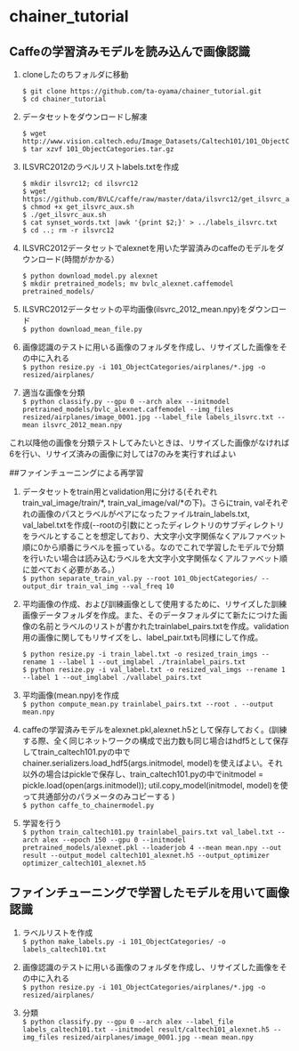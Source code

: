 # chainer_tutorial

## Caffeの学習済みモデルを読み込んで画像認識

1. cloneしたのちフォルダに移動  
    ```
    $ git clone https://github.com/ta-oyama/chainer_tutorial.git  
    $ cd chainer_tutorial
    ```

2. データセットをダウンロードし解凍  
    ```
    $ wget http://www.vision.caltech.edu/Image_Datasets/Caltech101/101_ObjectCategories.tar.gz  
    $ tar xzvf 101_ObjectCategories.tar.gz
    ```

3. ILSVRC2012のラベルリストlabels.txtを作成  
    ```
    $ mkdir ilsvrc12; cd ilsvrc12  
    $ wget https://github.com/BVLC/caffe/raw/master/data/ilsvrc12/get_ilsvrc_aux.sh  
    $ chmod +x get_ilsvrc_aux.sh  
    $ ./get_ilsvrc_aux.sh  
    $ cat synset_words.txt |awk '{print $2;}' > ../labels_ilsvrc.txt  
    $ cd ..; rm -r ilsvrc12  
    ```

4. ILSVRC2012データセットでalexnetを用いた学習済みのcaffeのモデルをダウンロード(時間がかかる）
    ```  
    $ python download_model.py alexnet  
    $ mkdir pretrained_models; mv bvlc_alexnet.caffemodel pretrained_models/  
    ```

5. ILSVRC2012データセットの平均画像(ilsvrc_2012_mean.npy)をダウンロード  
`$ python download_mean_file.py`  

6. 画像認識のテストに用いる画像のフォルダを作成し、リサイズした画像をその中に入れる  
`$ python resize.py -i 101_ObjectCategories/airplanes/*.jpg -o resized/airplanes/`  

7. 適当な画像を分類  
`$ python classify.py --gpu 0 --arch alex --initmodel pretrained_models/bvlc_alexnet.caffemodel --img_files resized/airplanes/image_0001.jpg --label_file labels_ilsvrc.txt --mean ilsvrc_2012_mean.npy`  

これ以降他の画像を分類テストしてみたいときは、リサイズした画像がなければ6を行い、リサイズ済みの画像に対しては7のみを実行すればよい

##ファインチューニングによる再学習  

1. データセットをtrain用とvalidation用に分ける(それぞれtrain_val_image/train/*, train_val_image/val/*の下)。さらにtrain, valそれぞれの画像のパスとラベルがペアになったファイルtrain_labels.txt, val_label.txtを作成(--rootの引数にとったディレクトリのサブディレクトリをラベルとすることを想定しており、大文字小文字関係なくアルファベット順に0から順番にラベルを振っている。なのでこれで学習したモデルで分類を行いたい場合は読み込むラベルを大文字小文字関係なくアルファベット順に並べておく必要がある。）  
`$ python separate_train_val.py --root 101_ObjectCategories/ --output_dir train_val_img --val_freq 10`

2. 平均画像の作成、および訓練画像として使用するために、リサイズした訓練画像データフォルダを作成。また、そのデータフォルダにて新たにつけた画像の名前とラベルのリストが書かれたtrainlabel_pairs.txtを作成。validation用の画像に関してもリサイズをし、label_pair.txtも同様にして作成。
    ```
    $ python resize.py -i train_label.txt -o resized_train_imgs --rename 1 --label 1 --out_imglabel ./trainlabel_pairs.txt
    $ python resize.py -i val_label.txt -o resized_val_imgs --rename 1 --label 1 --out_imglabel ./vallabel_pairs.txt
    ```

3. 平均画像(mean.npy)を作成  
`$ python compute_mean.py trainlabel_pairs.txt --root . --output mean.npy`

4. caffeの学習済みモデルをalexnet.pkl,alexnet.h5として保存しておく。(訓練する際、全く同じネットワークの構成で出力数も同じ場合はhdf5として保存してtrain_caltech101.pyの中でchainer.serializers.load_hdf5(args.initmodel, model)を使えばよい。それ以外の場合はpickleで保存し、train_caltech101.pyの中でinitmodel = pickle.load(open(args.initmodel)); util.copy_model(initmodel, model)を使って共通部分のパラメータのみコピーする )  
`$ python caffe_to_chainermodel.py`

5. 学習を行う  
`$ python train_caltech101.py trainlabel_pairs.txt val_label.txt --arch alex --epoch 150 --gpu 0 --initmodel pretrained_models/alexnet.pkl --loaderjob 4 --mean mean.npy --out result --output_model caltech101_alexnet.h5 --output_optimizer optimizer_caltech101_alexnet.h5`

## ファインチューニングで学習したモデルを用いて画像認識  

1. ラベルリストを作成  
`$ python make_labels.py -i 101_ObjectCategories/ -o labels_caltech101.txt`

2. 画像認識のテストに用いる画像のフォルダを作成し、リサイズした画像をその中に入れる  
`$ python resize.py -i 101_ObjectCategories/airplanes/*.jpg -o resized/airplanes/`

3. 分類  
`$ python classify.py --gpu 0 --arch alex --label_file labels_caltech101.txt --initmodel result/caltech101_alexnet.h5 --img_files resized/airplanes/image_0001.jpg --mean mean.npy`